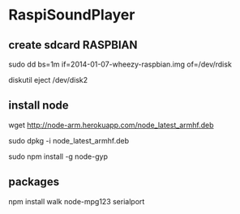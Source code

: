 RaspiSoundPlayer
================

## create sdcard RASPBIAN

sudo dd bs=1m if=2014-01-07-wheezy-raspbian.img of=/dev/rdisk

diskutil eject /dev/disk2

## install node

wget http://node-arm.herokuapp.com/node_latest_armhf.deb

sudo dpkg -i node_latest_armhf.deb

sudo npm install -g node-gyp

## packages

npm install walk node-mpg123 serialport
